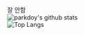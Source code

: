 잘 안함</br>
![parkdoy's github stats](https://github-readme-stats.vercel.app/api?username=parkdoy&show_icons=true)</br>
![Top Langs](https://github-readme-stats.vercel.app/api/top-langs/?username=parkdoy)</br>
